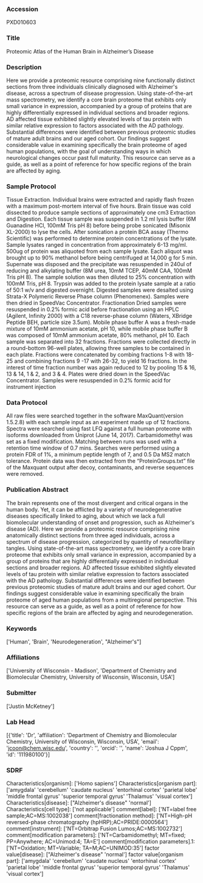 ### Accession
PXD010603

### Title
Proteomic Atlas of the Human Brain in Alzheimer’s Disease

### Description
Here we provide a proteomic resource comprising nine functionally distinct sections from three individuals clinically diagnosed with Alzheimer's disease, across a spectrum of disease progression. Using state-of-the-art mass spectrometry, we identify a core brain proteome that exhibits only small variance in expression, accompanied by a group of proteins that are highly differentially expressed in individual sections and broader regions. AD affected tissue exhibited slightly elevated levels of tau protein with similar relative expression to factors associated with the AD pathology. Substantial differences were identified between previous proteomic studies of mature adult brains and our aged cohort. Our findings suggest considerable value in examining specifically the brain proteome of aged human populations, with the goal of understanding ways in which neurological changes occur past full maturity. This resource can serve as a guide, as well as a point of reference for how specific regions of the brain are affected by aging.

### Sample Protocol
Tissue Extraction.  Individual brains were extracted and rapidly flash frozen with a maximum post-mortem interval of five hours. Brain tissue was cold dissected to produce sample sections of approximately one cm3  Extraction and Digestion.  Each tissue sample was suspended in 1.2 ml lysis buffer (6M Guanadine HCl, 100mM Tris pH 8) before being probe sonicated (Misonix XL-2000) to lyse the cells. After sonication a protein BCA assay (Thermo Scientific) was performed to determine protein concentrations of the lysate. Sample lysates ranged in concentration from approximately 6-13 mg/ml. 500ug of protein was aliquoted from each sample lysate. Each aliquot was brought up to 90% methanol before being centrifuged at 14,000 g for 5 min. Supernate was disposed and the precipitate was resuspended in 240ul of reducing and alkylating buffer (8M urea, 10mM TCEP, 40mM CAA, 100mM Tris pH 8). The sample solution was then diluted to 25% concentration with 100mM Tris, pH 8. Trypsin was added to the protein lysate sample at a ratio of 50:1 w/v and digested overnight. Digested samples were desalted using Strata-X Polymeric Reverse Phase column (Phenomenex). Samples were then dried in SpeedVac Concentrator.    Fractionation Dried samples were resuspended in 0.2% formic acid before fractionation using an HPLC (Agilent, Infinity 2000) with a C18 reverse-phase column (Waters, XBridge Peptide BEH, particle size 3.5um). Mobile phase buffer A was a fresh-made mixture of 10mM ammonium acetate, pH 10, while mobile phase buffer B was composed of 10mM ammonium acetate, 80% methanol, pH 10.  Each sample was separated into 32 fractions. Fractions were collected directly in a round-bottom 96-well plates, allowing three samples to be contained in each plate. Fractions were concatenated by combing fractions 1-8 with 18-25 and combining fractions 9 -17 with 26-32, to yield 16 fractions.  In the interest of time fraction number was again reduced to 12 by pooling 15 & 16, 13 & 14, 1 & 2, and 3 & 4. Plates were dried down in the SpeedVac Concentrator. Samples were resuspended in 0.2% formic acid for instrument injection

### Data Protocol
All raw files were searched together in the software MaxQuant(version 1.5.2.8) with each sample input as an experiment made up of 12 fractions. Spectra were searched using fast LFQ against a full human proteome with isoforms downloaded from Uniprot (June 14, 2017). Carbamidomethyl was set as a fixed modification. Matching between runs was used with a retention time window of 0.7 mins. Searches were performed using a protein FDR of 1%, a minimum peptide length of 7, and 0.5 Da MS2 match tolerance. Protein data was then extracted from the “ProteinGroups.txt” file of the Maxquant output after decoy, contaminants, and reverse sequences were removed.

### Publication Abstract
The brain represents one of the most divergent and critical organs in the human body. Yet, it can be afflicted by a variety of neurodegenerative diseases specifically linked to aging, about which we lack a full biomolecular understanding of onset and progression, such as Alzheimer's disease (AD). Here we provide a proteomic resource comprising nine anatomically distinct sections from three aged individuals, across a spectrum of disease progression, categorized by quantity of neurofibrillary tangles. Using state-of-the-art mass spectrometry, we identify a core brain proteome that exhibits only small variance in expression, accompanied by a group of proteins that are highly differentially expressed in individual sections and broader regions. AD affected tissue exhibited slightly elevated levels of tau protein with similar relative expression to factors associated with the AD pathology. Substantial differences were identified between previous proteomic studies of mature adult brains and our aged cohort. Our findings suggest considerable value in examining specifically the brain proteome of aged human populations from a multiregional perspective. This resource can serve as a guide, as well as a point of reference for how specific regions of the brain are affected by aging and neurodegeneration.

### Keywords
['Human', 'Brain', 'Neurodegeneration', "Alzheimer's"]

### Affiliations
['University of Wisconsin - Madison', 'Department of Chemistry and Biomolecular Chemistry, University of Wisconsin, Wisconsin, USA']

### Submitter
['Justin McKetney']

### Lab Head
[{'title': 'Dr', 'affiliation': 'Department of Chemistry and Biomolecular Chemistry, University of Wisconsin, Wisconsin, USA', 'email': 'jcoon@chem.wisc.edu', 'country': '', 'orcid': '', 'name': 'Joshua J Cppm', 'id': '111980100'}]

### SDRF
Characteristics[organism]: ['Homo sapiens']
Characteristics[organism part]: ['amygdala' 'cerebellum' 'caudate nucleus' 'entorhinal cortex'
 'parietal lobe' 'middle frontal gyrus' 'superior temporal gyrus'
 'Thalamus' 'visual cortex']
Characteristics[disease]: ["Alzheimer's disease" 'normal']
Characteristics[cell type]: ['not applicable']
comment[label]: ['NT=label free sample;AC=MS:1002038']
comment[fractionation method]: ['NT=High-pH reversed-phase chromatography (hpHRP);AC=PRIDE:0000564']
comment[instrument]: ['NT=Orbitrap Fusion Lumos;AC=MS:1002732']
comment[modification parameters]: ['NT=Carbamidomethyl; MT=fixed; PP=Anywhere; AC=Unimod:4; TA=E']
comment[modification parameters].1: ['NT=Oxidation; MT=Variable; TA=M;AC=UNIMOD:35']
factor value[disease]: ["Alzheimer's disease" 'normal']
factor value[organism part]: ['amygdala' 'cerebellum' 'caudate nucleus' 'entorhinal cortex'
 'parietal lobe' 'middle frontal gyrus' 'superior temporal gyrus'
 'Thalamus' 'visual cortex']

